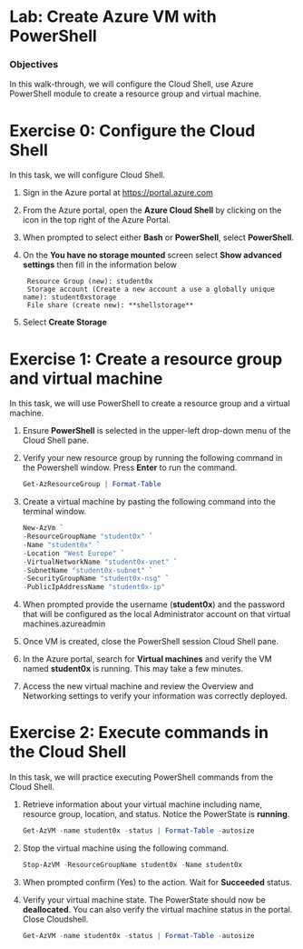 # Lab: Create Azure VM with PowerShell


### Objectives

In this walk-through, we will configure the Cloud Shell, use Azure PowerShell module to create a resource group and virtual machine.

# Exercise 0: Configure the Cloud Shell 

In this task, we will configure Cloud Shell. 

1. Sign in the Azure portal at https://portal.azure.com 

1. From the Azure portal, open the **Azure Cloud Shell** by clicking on the icon in the top right of the Azure Portal.

1. When prompted to select either **Bash** or **PowerShell**, select **PowerShell**.

1. On the **You have no storage mounted** screen select **Show advanced settings** then fill in the information below

        Resource Group (new): student0x
        Storage account (Create a new account a use a globally unique name): student0xstorage
        File share (create new): **shellstorage** 

1. Select **Create Storage**

# Exercise 1: Create a resource group and virtual machine

In this task, we will use PowerShell to create a resource group and a virtual machine.  

1. Ensure **PowerShell** is selected in the upper-left drop-down menu of the Cloud Shell pane.

1. Verify your new resource group by running the following command in the Powershell window. Press **Enter** to run the command.

    ```PowerShell
    Get-AzResourceGroup | Format-Table
    ```

1. Create a virtual machine by pasting the following command into the terminal window. 

    ```PowerShell
    New-AzVm `
    -ResourceGroupName "student0x" `
    -Name "student0x" `
    -Location "West Europe" `
    -VirtualNetworkName "student0x-vnet" `
    -SubnetName "student0x-subnet" `
    -SecurityGroupName "student0x-nsg" `
    -PublicIpAddressName "student0x-ip"
    ```
    
1. When prompted provide the username (**student0x**) and the password that will be configured as the local Administrator account on that virtual machines.azureadmin

1. Once VM is created, close the PowerShell session Cloud Shell pane.

1. In the Azure portal, search for **Virtual machines** and verify the VM named **student0x** is running. This may take a few minutes.

1. Access the new virtual machine and review the Overview and Networking settings to verify your information was correctly deployed. 

# Exercise 2: Execute commands in the Cloud Shell

In this task, we will practice executing PowerShell commands from the Cloud Shell. 

1. Retrieve information about your virtual machine including name, resource group, location, and status. Notice the PowerState is **running**.

    ```PowerShell
    Get-AzVM -name student0x -status | Format-Table -autosize
    ```

1. Stop the virtual machine using the following command. 

    ```PowerShell
    Stop-AzVM -ResourceGroupName student0x -Name student0x
    ```
1. When prompted confirm (Yes) to the action. Wait for **Succeeded** status.

1. Verify your virtual machine state. The PowerState should now be **deallocated**. You can also verify the virtual machine status in the portal. Close Cloudshell.

    ```PowerShell
    Get-AzVM -name student0x -status | Format-Table -autosize
    ```